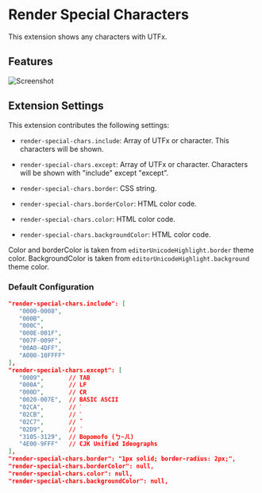 Render Special Characters
=========================

This extension shows any characters with UTFx. 

## Features

![Screenshot](https://raw.githubusercontent.com/miku3920/vscode-render-special-chars/main/images/example.png)

## Extension Settings

This extension contributes the following settings:

* `render-special-chars.include`: Array of UTFx or character. This characters will be shown.

* `render-special-chars.except`: Array of UTFx or character. Characters will be shown with "include" except "except".

* `render-special-chars.border`: CSS string.

* `render-special-chars.borderColor`: HTML color code.

* `render-special-chars.color`: HTML color code.

* `render-special-chars.backgroundColor`: HTML color code.

Color and borderColor is taken from `editorUnicodeHighlight.border` theme color.
BackgroundColor is taken from `editorUnicodeHighlight.background` theme color.

### Default Configuration

```json
"render-special-chars.include": [
   "0000-0008",
   "000B",
   "000C",
   "000E-001F",
   "007F-009F",
   "00A0-4DFF",
   "A000-10FFFF"
],
"render-special-chars.except": [
   "0009",       // TAB
   "000A",       // LF
   "000D",       // CR
   "0020-007E",  // BASIC ASCII
   "02CA",       // ˊ
   "02CB",       // ˋ
   "02C7",       // ˇ
   "02D9",       // ˙
   "3105-3129",  // Bopomofo (ㄅ~ㄦ)
   "4E00-9FFF"   // CJK Unified Ideographs
],
"render-special-chars.border": "1px solid; border-radius: 2px;",
"render-special-chars.borderColor": null,
"render-special-chars.color": null,
"render-special-chars.backgroundColor": null,
```
